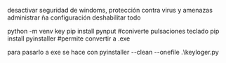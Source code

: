 desactivar seguridad de windoms, protección contra virus y amenazas
administrar ña configuración
deshabilitar todo 

python -m venv  key
 pip install pynput #coniverte pulsaciones teclado 
 pip install pyinstaller #permite convertir a .exe


 para pasarlo a exe se hace con pyinstaller --clean --onefile .\keyloger.py